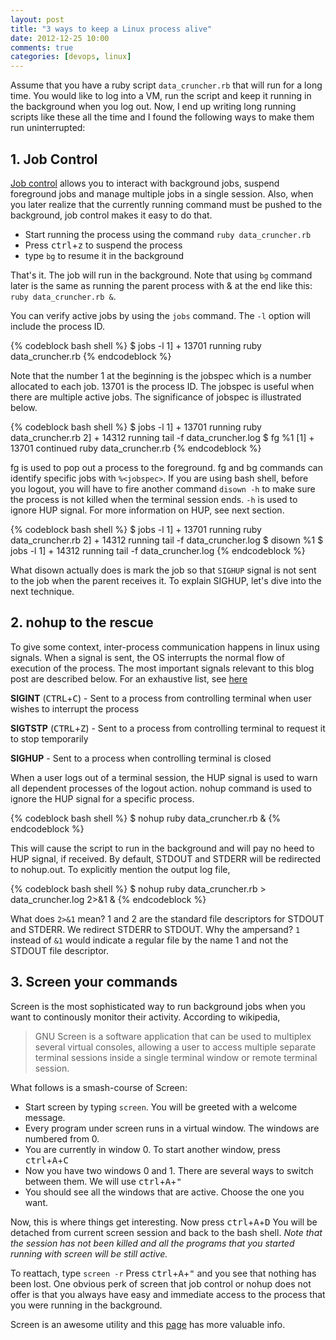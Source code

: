 ```yaml
---
layout: post
title: "3 ways to keep a Linux process alive"
date: 2012-12-25 10:00
comments: true
categories: [devops, linux]
---
```


Assume that you have a ruby script `data_cruncher.rb` that will run for a long time. You would like to log into a VM, run the script and keep it running in the background when you log out. Now, I end up writing long running scripts like these all the time and I found the following ways to make them run uninterrupted:

## 1. Job Control

[Job control](http://mywiki.wooledge.org/BashGuide/JobControl) allows you to interact with background jobs, suspend foreground jobs and manage multiple jobs in a single session. Also, when you later realize that the currently running command must be pushed to the background, job control makes it easy to do that.

* Start running the process using the command `ruby data_cruncher.rb`
* Press <kbd>ctrl</kbd>+<kbd>z</kbd> to suspend the process
* type `bg` to resume it in the background

That's it. The job will run in the background. Note that using `bg` command later is the same as running the parent process with & at the end like this: `ruby data_cruncher.rb &`.

You can verify active jobs by using the `jobs` command. The `-l` option will include the process ID.

{% codeblock bash shell %}
$ jobs -l
1]  + 13701 running    ruby data_cruncher.rb
{% endcodeblock %}

Note that the number 1 at the beginning is the jobspec which is a number allocated to each job. 13701 is the process ID. The jobspec is useful when there are multiple active jobs. The significance of jobspec is illustrated below.

{% codeblock bash shell %}
$ jobs -l
1]  + 13701 running    ruby data_cruncher.rb
2]  + 14312 running    tail -f data_cruncher.log
$ fg %1
[1]  + 13701 continued  ruby data_cruncher.rb
{% endcodeblock %}

fg is used to pop out a process to the foreground. fg and bg commands can identify specific jobs with `%<jobspec>`. If you are using bash shell, before you logout, you will have to fire another command `disown -h` to make sure the process is not killed when the terminal session ends. `-h` is used to ignore HUP signal. For more information on HUP, see next section.

{% codeblock bash shell %}
$ jobs -l
1]  + 13701 running    ruby data_cruncher.rb
2]  + 14312 running    tail -f data_cruncher.log
$ disown %1
$ jobs -l
1]  + 14312 running    tail -f data_cruncher.log
{% endcodeblock %}

What disown actually does is mark the job so that `SIGHUP` signal is not sent to the job when the parent receives it. To explain SIGHUP, let's dive into the next technique.

## 2. nohup to the rescue

To give some context, inter-process communication happens in linux using signals. When a signal is sent, the OS interrupts the normal flow of execution of the process. The most important signals relevant to this blog post are described below. For an exhaustive list, see [here](http://en.wikipedia.org/wiki/Unix_signal)

**SIGINT** (<kbd>CTRL</kbd>+<kbd>C</kbd>) - Sent to a process from controlling terminal when user wishes to interrupt the process

**SIGTSTP** (<kbd>CTRL</kbd>+<kbd>Z</kbd>) - Sent to a process from controlling terminal to request it to stop temporarily

**SIGHUP** - Sent to a process when controlling terminal is closed

When a user logs out of a terminal session, the HUP signal is used to warn all dependent processes of the logout action. nohup command is used to ignore the HUP signal for a specific process.

{% codeblock bash shell %}
$ nohup ruby data_cruncher.rb &
{% endcodeblock %}

This will cause the script to run in the background and will pay no heed to HUP signal, if received. By default, STDOUT and STDERR will be redirected to nohup.out. To explicitly mention the output log file,

{% codeblock bash shell %}
$ nohup ruby data_cruncher.rb > data_cruncher.log 2>&1 &
{% endcodeblock %}

What does `2>&1` mean? 1 and 2 are the standard file descriptors for STDOUT and STDERR. We redirect STDERR to STDOUT. Why the ampersand? `1` instead of `&1` would indicate a regular file by the name 1 and not the STDOUT file descriptor.

## 3. Screen your commands

Screen is the most sophisticated way to run background jobs when you want to continously  monitor their activity. According to wikipedia,

> GNU Screen is a software application that can be used to multiplex several virtual consoles, allowing a user to access multiple separate terminal sessions inside a single terminal window or remote terminal session.

What follows is a smash-course of Screen:

* Start screen by typing `screen`. You will be greeted with a welcome message.
* Every program under screen runs in a virtual window. The windows are numbered from 0.
* You are currently in window 0. To start another window, press <kbd>ctrl</kbd>+<kbd>A</kbd>+<kbd>C</kbd>
* Now you have two windows 0 and 1. There are several ways to switch between them. We will use <kbd>ctrl</kbd>+<kbd>A</kbd>+<kbd>"</kbd>
* You should see all the windows that are active. Choose the one you want.

Now, this is where things get interesting. Now press <kbd>ctrl</kbd>+<kbd>A</kbd>+<kbd>D</kbd> You will be detached from current screen session and back to the bash shell. *Note that the session has not been killed and all the programs that you started running with screen will be still active.*

To reattach, type `screen -r` Press <kbd>ctrl</kbd>+<kbd>A</kbd>+<kbd>"</kbd> and you see that nothing has been lost. One obvious perk of screen that job control or nohup does not offer is that you always have easy and immediate access to the process that you were running in the background.

Screen is an awesome utility and this [page](http://kb.iu.edu/data/acuy.html) has more valuable info.
